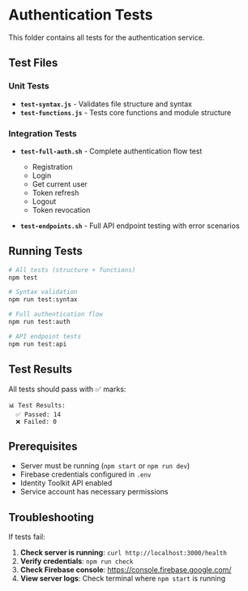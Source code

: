 # Authentication Tests

This folder contains all tests for the authentication service.

## Test Files

### Unit Tests

- **`test-syntax.js`** - Validates file structure and syntax
- **`test-functions.js`** - Tests core functions and module structure

### Integration Tests

- **`test-full-auth.sh`** - Complete authentication flow test
  - Registration
  - Login
  - Get current user
  - Token refresh
  - Logout
  - Token revocation

- **`test-endpoints.sh`** - Full API endpoint testing with error scenarios

## Running Tests

```bash
# All tests (structure + functions)
npm test

# Syntax validation
npm run test:syntax

# Full authentication flow
npm run test:auth

# API endpoint tests
npm run test:api
```

## Test Results

All tests should pass with ✅ marks:

```
📊 Test Results:
  ✅ Passed: 14
  ❌ Failed: 0
```

## Prerequisites

- Server must be running (`npm start` or `npm run dev`)
- Firebase credentials configured in `.env`
- Identity Toolkit API enabled
- Service account has necessary permissions

## Troubleshooting

If tests fail:

1. **Check server is running**: `curl http://localhost:3000/health`
2. **Verify credentials**: `npm run check`
3. **Check Firebase console**: https://console.firebase.google.com/
4. **View server logs**: Check terminal where `npm start` is running

